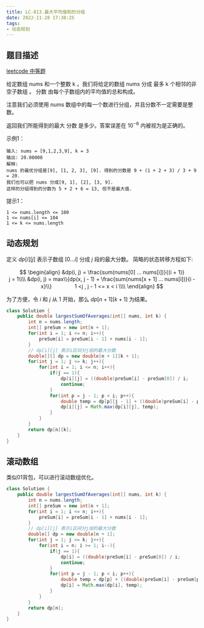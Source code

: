 ```yaml
---
title: LC-813.最大平均值和的分组
date: 2022-11-28 17:38:25
tags:
- 动态规划
---
```


## 题目描述
[leetcode 中等题](https://leetcode.cn/problems/largest-sum-of-averages/)

给定数组 nums 和一个整数 k 。我们将给定的数组 nums 分成 最多 k 个相邻的非空子数组 。 分数 由每个子数组内的平均值的总和构成。

注意我们必须使用 nums 数组中的每一个数进行分组，并且分数不一定需要是整数。

返回我们所能得到的最大 分数 是多少。答案误差在 $10^{-6}$ 内被视为是正确的。

示例1：
```
输入: nums = [9,1,2,3,9], k = 3
输出: 20.00000
解释: 
nums 的最优分组是[9], [1, 2, 3], [9]. 得到的分数是 9 + (1 + 2 + 3) / 3 + 9 = 20. 
我们也可以把 nums 分成[9, 1], [2], [3, 9]. 
这样的分组得到的分数为 5 + 2 + 6 = 13, 但不是最大值.
```

提示1：
```
1 <= nums.length <= 100
1 <= nums[i] <= 104
1 <= k <= nums.length
```

## 动态规划
定义 $dp[i][j]$ 表示子数组 $[0...i]$ 分成 $j$ 段的最大分数。
简略的状态转移方程如下:

$$
\begin{align}
&dp(i, j) = \frac{sum(nums[0] ... nums[i])}{(i + 1)}　　　　　　　　　　　　　　　　　　　 j = 1\\\\
&dp(i, j) = max\\{dp(x, j - 1) + \frac{sum(nums[x + 1] ... nums[i])}{i - x}\\}　　　　 1 <j , j - 1 <= x < i \\\\
\end{align}
$$

为了方便，令 $i$ 和 $j$ 从 $1$ 开始，那么 $dp[n + 1][k + 1]$ 为结果。
```Java
class Solution {
    public double largestSumOfAverages(int[] nums, int k) {
        int n = nums.length;
        int[] preSum = new int[n + 1];
        for(int i = 1; i <= n; i++){
            preSum[i] = preSum[i - 1] + nums[i - 1];
        }
        // dp[i][j] 表示i区间分j组的最大分数
        double[][] dp = new double[n + 1][k + 1];
        for(int j = 1; j <= k; j++){
            for(int i = 1; i <= n; i++){
                if(j == 1){
                    dp[i][j] = ((double)preSum[i] - preSum[0]) / i;
                    continue;
                }
                for(int p = j - 1; p < i; p++){
                    double temp = dp[p][j - 1] + ((double)preSum[i] - preSum[p]) / (i - (p + 1) + 1); 
                    dp[i][j] = Math.max(dp[i][j], temp);
                }
            }
        }
        return dp[n][k];
    }
}
```
## 滚动数组
类似01背包，可以进行滚动数组优化。
```Java
class Solution {
    public double largestSumOfAverages(int[] nums, int k) {
        int n = nums.length;
        int[] preSum = new int[n + 1];
        for(int i = 1; i <= n; i++){
            preSum[i] = preSum[i - 1] + nums[i - 1];
        }
        // dp[i][j] 表示i区间分j组的最大分数
        double[] dp = new double[n + 1];
        for(int j = 1; j <= k; j++){
            for(int i = n; i >= 1; i--){
                if(j == 1){
                    dp[i] = ((double)preSum[i] - preSum[0]) / i;
                    continue;
                }
                for(int p = j - 1; p < i; p++){
                    double temp = dp[p] + ((double)preSum[i] - preSum[p]) / (i - (p + 1) + 1); 
                    dp[i] = Math.max(dp[i], temp);
                }
            }
        }
        return dp[n];
    }
}
```